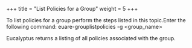 +++
title = "List Policies for a Group"
weight = 5
+++

To list policies for a group perform the steps listed in this topic.Enter the following command: 
    euare-grouplistpolicies -g <group_name>

Eucalyptus returns a listing of all policies associated with the group. 

